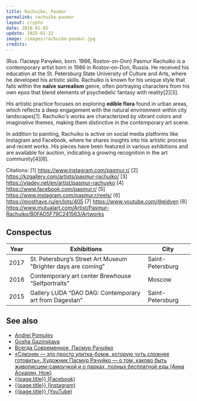 ```yaml
---
title: Rachuiko, Pasmur
permalink: rachuiko-pasmur
layout: crypto
date: 2018-01-02
update: 2025-01-22
image: /images/rachuiko-pasmur.jpg
credits:
---
```


(Rus. Пасмур Рачуйко, born. 1986, Rostov-on-Don) Pasmur Rachuiko is a contemporary artist born in 1986 in Rostov-on-Don, Russia. He received his education at the St. Petersburg State University of Culture and Arts, where he developed his artistic skills. Rachuiko is known for his unique style that falls within the **naïve surrealism** genre, often portraying characters from his own epos that blend elements of psychedelic fantasy with reality[2][3].

His artistic practice focuses on exploring **edible flora** found in urban areas, which reflects a deep engagement with the natural environment within city landscapes[1]. Rachuiko's works are characterized by vibrant colors and imaginative themes, making them distinctive in the contemporary art scene.

In addition to painting, Rachuiko is active on social media platforms like Instagram and Facebook, where he shares insights into his artistic process and recent works. His pieces have been featured in various exhibitions and are available for auction, indicating a growing recognition in the art community[4][6].

Citations:
[1] https://www.instagram.com/pasmur.r/
[2] https://kzgallery.com/artists/pasmur-rachuiko/
[3] https://vladey.net/en/artist/pasmur-rachuyko
[4] https://www.facebook.com/pasmur.r/
[5] https://www.instagram.com/pasmur.r/reels/
[6] https://mosthave.ru/en/lots/405
[7] https://www.youtube.com/@eidven
[8] https://www.mutualart.com/Artist/Pasmur-Rachuiko/B0FAD5F79C241563/Artworks

## Conspectus

|Year|Exhibitions|City|
|-|-|-|
|2017|St. Petersburg’s Street Art Museum "Brighter days are coming"|Saint-Petersburg|
|2016|Contemporary art center Brewhouse “Selfportraits”|Moscow|
|2015|Gallery LUDA “DAO DAG: Contemporary art from Dagestan”|Saint-Petersburg|

## See also

+ [Andrei Pomulev](pomulev-andrei)
+ [Gosha Gazinskaya](gosha-gazinskaya)
+ [Всегда Современное, Пасмур Рачуйко](https://sovrisk.gallery/artprofile/?aid=149)
+ [«Слизняк — это просто улитка-бомж, которую чуть сложнее готовить». Художник Пасмур Рачуйко — о том, каково быть живописцем-самоучкой и о парках, полных бесплатной еды (Анна Аскарян, Нож)](https://knife.media/artist-eats-wild-food/)
+ [{{page.title}} (Facebook)](https://www.facebook.com/pasmur.r/)
+ [{{page.title}} (Instagram)](https://www.instagram.com/pasmur.r/)
+ [{{page.title}} (YouTube)](https://www.youtube.com/user/eidven)
